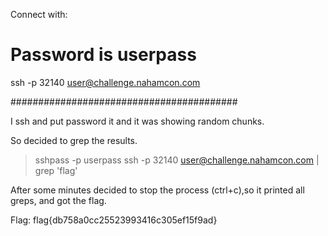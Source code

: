 Connect with:

# Password is userpass
ssh -p 32140 user@challenge.nahamcon.com


#########################################

I ssh and put password it and it was showing random chunks.

So decided to grep the results.


> sshpass -p userpass ssh -p 32140 user@challenge.nahamcon.com | grep 'flag'


After some minutes decided to stop the process (ctrl+c),so it printed all greps, and got the flag.


Flag: flag{db758a0cc25523993416c305ef15f9ad}